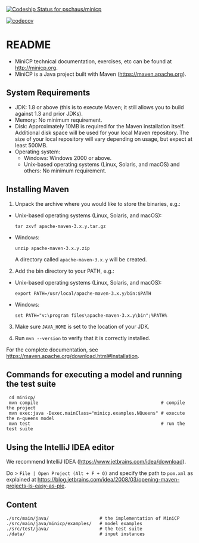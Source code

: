 
[ ![Codeship Status for pschaus/minicp](https://app.codeship.com/projects/c5b42a30-bb10-0134-c1e5-0a15df6d3688/status?branch=master)](https://app.codeship.com/projects/195547)

[![codecov](https://codecov.io/bb/pschaus/minicp/branch/master/graph/badge.svg?token=zAUOtKaB64)](https://codecov.io/bb/pschaus/minicp)


# README #

* MiniCP technical documentation, exercises, etc 
can be found at <http://minicp.org>.
* MiniCP is a Java project built with Maven (<https://maven.apache.org>).




System Requirements
-------------------

* JDK:
 1.8 or above (this is to execute Maven; it still allows you to build against 1.3
 and prior JDKs).
* Memory:
 No minimum requirement.
* Disk:
 Approximately 10MB is required for the Maven installation itself. Additional disk space will be used for your local Maven repository. The size
 of your local repository will vary depending on usage, but expect at least 500MB.
* Operating system: 
    * Windows: Windows 2000 or above.
    * Unix-based operating systems (Linux, Solaris, and macOS) and others: No minimum requirement.

Installing Maven
----------------

1. Unpack the archive where you would like to store the binaries, e.g.:

 - Unix-based operating systems (Linux, Solaris, and macOS):
   ```
   tar zxvf apache-maven-3.x.y.tar.gz 
   ```  
 - Windows:
   ```
   unzip apache-maven-3.x.y.zip
   ```

    A directory called `apache-maven-3.x.y` will be created.

2. Add the bin directory to your PATH, e.g.:

 - Unix-based operating systems (Linux, Solaris, and macOS):
   ```
   export PATH=/usr/local/apache-maven-3.x.y/bin:$PATH
   ```
 - Windows:
   ```
   set PATH="v:\program files\apache-maven-3.x.y\bin";%PATH%
   ```

3. Make sure `JAVA_HOME` is set to the location of your JDK.

4. Run `mvn --version` to verify that it is correctly installed.


For the complete documentation, see
<https://maven.apache.org/download.html#Installation>.


Commands for executing a model and running the test suite
---------------------------------------------------------

```
 cd minicp/
 mvn compile                                              # compile the project
 mvn exec:java -Dexec.mainClass="minicp.examples.NQueens" # execute the n-queens model
 mvn test                                                 # run the test suite
```

Using the IntelliJ IDEA editor
--------------------------------------------------

We recommend IntelliJ IDEA (<https://www.jetbrains.com/idea/download>).

Do > `File | Open Project (Alt + F + O)` and specify the path to `pom.xml`
as explained at
<https://blog.jetbrains.com/idea/2008/03/opening-maven-projects-is-easy-as-pie>.

Content
-------------

```
./src/main/java/                   # the implementation of MiniCP
./src/main/java/minicp/examples/   # model examples
./src/test/java/                   # the test suite
./data/                            # input instances
```




